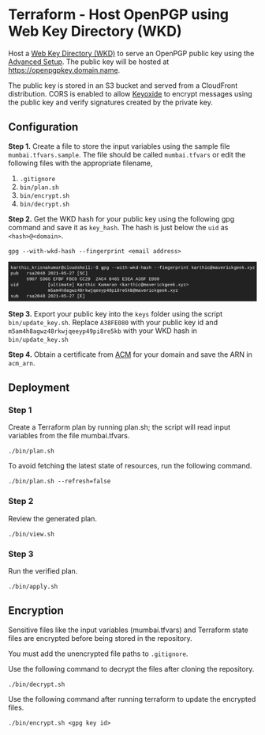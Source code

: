# Terraform - Host OpenPGP using Web Key Directory (WKD)
Host a [Web Key Directory (WKD)](https://wiki.gnupg.org/WKD) to serve an OpenPGP public key using the [Advanced Setup](https://keyoxide.org/guides/web-key-directory#the-advanced-setup). The public key will be hosted at https://openpgpkey.domain.name.

The public key is stored in an S3 bucket and served from a CloudFront distribution. CORS is enabled to allow [Keyoxide](https://keyoxide.org/) to encrypt messages using the public key and verify signatures created by the private key.

## Configuration

**Step 1.** Create a file to store the input variables using the sample file `mumbai.tfvars.sample`. The file should be called `mumbai.tfvars` or edit the following files with the appropriate filename,
1. `.gitignore`
1. `bin/plan.sh`
1. `bin/encrypt.sh`
1. `bin/decrypt.sh`

**Step 2.** Get the WKD hash for your public key using the following gpg command and save it as `key_hash`. The hash is just below the `uid` as `<hash>@<domain>`.
```
gpg --with-wkd-hash --fingerprint <email address>
```
![gpg screenshot](https://github.com/k3karthic/terraform__wkd/raw/main/resources/gpg_wkd_hash_screenshot.png)

**Step 3.** Export your public key into the `keys` folder using the script `bin/update_key.sh`. Replace `A38FE080` with your public key id and `m5am4h8agwz48rkwjqeeyp49pi8re5kb` with your WKD hash in `bin/update_key.sh`

**Step 4.** Obtain a certificate from [ACM](https://aws.amazon.com/certificate-manager/) for your domain and save the ARN in `acm_arn`.

## Deployment

### Step 1

Create a Terraform plan by running plan.sh; the script will read input variables from the file mumbai.tfvars.
```
./bin/plan.sh
```

To avoid fetching the latest state of resources, run the following command.
```
./bin/plan.sh --refresh=false
```

### Step 2

Review the generated plan.
```
./bin/view.sh
```

### Step 3

Run the verified plan.
```
./bin/apply.sh
```

## Encryption

Sensitive files like the input variables (mumbai.tfvars) and Terraform state files are encrypted before being stored in the repository. 

You must add the unencrypted file paths to `.gitignore`.

Use the following command to decrypt the files after cloning the repository.
```
./bin/decrypt.sh
```

Use the following command after running terraform to update the encrypted files.
```
./bin/encrypt.sh <gpg key id>
```
